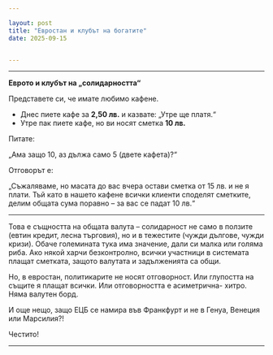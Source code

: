 ```yaml
---

layout: post
title: "Евростан и клубът на богатите"
date: 2025-09-15


---
```


---

**Еврото и клубът на „солидарността“**

Представете си, че имате любимо кафене.

* Днес пиете кафе за **2,50 лв.** и казвате: „Утре ще платя.“
* Утре пак пиете кафе, но ви носят сметка **10 лв.**

Питате:

 „Ама защо 10, аз дължа само 5 (двете кафета)?“

Отговорът е:

 „Съжаляваме, но масата до вас вчера остави сметка от 15 лв. и не я плати.
 Тъй като в нашето кафене всички клиенти споделят сметките, делим общата сума поравно – за вас се падат 10 лв.“

---

Това е същността на общата валута – солидарност не само в ползите (евтин кредит, лесна търговия), но и в тежестите (чужди дългове, чужди кризи). Обаче големината тука има значение, дали си малка или голяма риба.
Ако някой харчи безконтролно, всички участници в системата плащат сметката, защото валутата и задълженията са общи.

Но, в евростан, политикарите не носят отговорност. Или глупостта на същите я плащат всички. Или отговорността е асиметрична- хитро. Няма валутен борд.

И още нещо, защо ЕЦБ се намира във Франкфурт и не в Генуа, Венеция или Марсилия?!

Честито!

---



